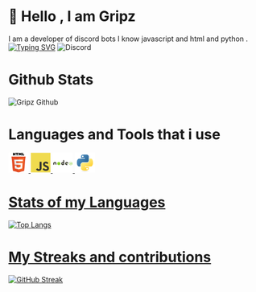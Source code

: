 # 👋 Hello , I am Gripz
I am a developer of discord bots I know javascript and html and python . <br >
[![Typing SVG](https://readme-typing-svg.demolab.com?font=Fira+Code&size=21&duration=10000&pause=10000&color=FFFFFF&multiline=true&width=435&lines=I+am+Graphic+Designer+%26+Programmer)](https://git.io/typing-svg)
![Discord](https://discord.c99.nl/widget/theme-2/844863061907210251.png)
# Github Stats <br >
![Gripz Github](https://github-readme-stats.vercel.app/api?username=GripZViSx)
# Languages and Tools that i use
 <a href="https://www.w3.org/html/" target="_blank"> <img src="https://raw.githubusercontent.com/devicons/devicon/master/icons/html5/html5-original-wordmark.svg" alt="html5" width="40" height="40"/> </a> <a href="https://developer.mozilla.org/en-US/docs/Web/JavaScript" target="_blank"> <img src="https://raw.githubusercontent.com/devicons/devicon/master/icons/javascript/javascript-original.svg" alt="javascript" width="40" height="40"/> </a> <a href="https://nodejs.org" target="_blank"> <img src="https://raw.githubusercontent.com/devicons/devicon/master/icons/nodejs/nodejs-original-wordmark.svg" alt="nodejs" width="40" height="40"/> </a> <a href="https://www.python.org" target="_blank"> <img src="https://raw.githubusercontent.com/devicons/devicon/master/icons/python/python-original.svg" alt="python" width="40" height="40"/> </a> <a href="https://www.typescriptlang.org/" width="40" height="40"/> 
# Stats of my Languages 
![Top Langs](https://github-readme-stats.vercel.app/api/top-langs/?username=GripZViSx&layout=compact)
# My Streaks and contributions
[![GitHub Streak](http://github-readme-streak-stats.herokuapp.com?user=dhvitOP&theme=dark&hide_border=true)](https://github.com/DenverCoder1/github-readme-streak-stats)
